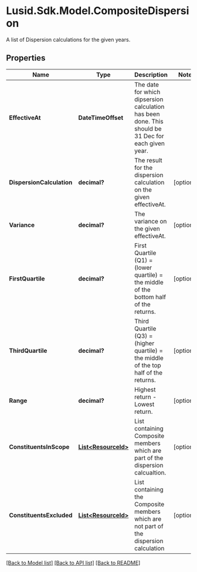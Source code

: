 # Lusid.Sdk.Model.CompositeDispersion
A list of Dispersion calculations for the given years.

## Properties

Name | Type | Description | Notes
------------ | ------------- | ------------- | -------------
**EffectiveAt** | **DateTimeOffset** | The date for which dipsersion calculation has been done. This should be 31 Dec for each given year. | 
**DispersionCalculation** | **decimal?** | The result for the dispersion calculation on the given effectiveAt. | [optional] 
**Variance** | **decimal?** | The variance on the given effectiveAt. | [optional] 
**FirstQuartile** | **decimal?** | First Quartile (Q1) &#x3D;  (lower quartile) &#x3D; the middle of the bottom half of the returns. | [optional] 
**ThirdQuartile** | **decimal?** | Third Quartile (Q3) &#x3D;  (higher quartile) &#x3D; the middle of the top half of the returns. | [optional] 
**Range** | **decimal?** | Highest return - Lowest return. | [optional] 
**ConstituentsInScope** | [**List&lt;ResourceId&gt;**](ResourceId.md) | List containing Composite members which are part of the dispersion calcualtion. | [optional] 
**ConstituentsExcluded** | [**List&lt;ResourceId&gt;**](ResourceId.md) | List containing the Composite members which are not part of the dispersion calculation | [optional] 

[[Back to Model list]](../README.md#documentation-for-models) [[Back to API list]](../README.md#documentation-for-api-endpoints) [[Back to README]](../README.md)

